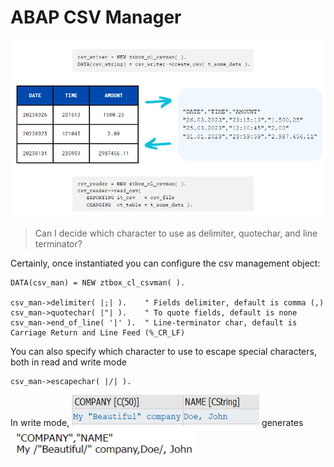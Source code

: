 # ABAP CSV Manager

![Example](CSV_Example.png)

> Can I decide which character to use as delimiter, quotechar, and line terminator?

Certainly, once instantiated you can configure the csv management object:
```
DATA(csv_man) = NEW ztbox_cl_csvman( ).

csv_man->delimiter( |;| ).    " Fields delimiter, default is comma (,)
csv_man->quotechar( |"| ).    " To quote fields, default is none
csv_man->end_of_line( '|' ).  " Line-terminator char, default is Carriage Return and Line Feed (%_CR_LF)
```

You can also specify which character to use to escape special characters, both in read and write mode
```
csv_man->escapechar( |/| ).
```
In write mode, <img src="docs/ex1.png" width="300" height="50"> generates <img src="docs/ex2.png" width="300" height="50"> 
